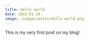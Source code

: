 ```yaml
---
title: Hello world
date: 2023-01-28
image: /images/posts/hello-world.png
---
```


This is my very first post on my blog!
